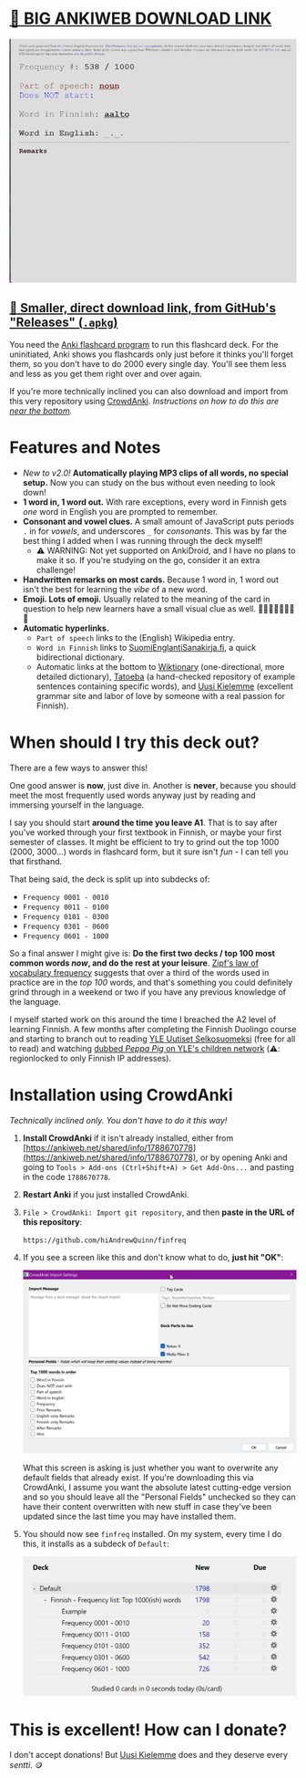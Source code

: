 # [🔗 BIG ANKIWEB DOWNLOAD LINK](https://ankiweb.net/shared/info/717716554)

![](deck-example.gif)

## [🔗 Smaller, direct download link, from GitHub's "Releases" (`.apkg`)](https://github.com/hiAndrewQuinn/finfreq/releases/download/v1.1.0/finfreq_2022_06.apkg)

You need the [Anki flashcard program](https://apps.ankiweb.net/) to run this flashcard deck. For the uninitiated, Anki shows you flashcards only just before it thinks you'll forget them, so you don't have to do 2000 every single day. You'll see them less and less as you get them right over and over again.

If you're more technically inclined you can also download and import from this very repository using [CrowdAnki](https://github.com/Stvad/CrowdAnki). *Instructions on how to do this are [near the bottom](https://github.com/hiAndrewQuinn/finfreq#installation-using-crowdanki).*

# Features and Notes

- _New to v2.0!_ **Automatically playing MP3 clips of all words, no special setup.** Now you can study on the bus without even needing to look down!
- **1 word in, 1 word out.** With rare exceptions, every word in Finnish gets _one_ word in English you are prompted to remember.
- **Consonant and vowel clues.** A small amount of JavaScript puts periods `.` in for _vowels_, and underscores `_` for _consonants_. This was by far the best thing I added when I was running through the deck myself!
  - ⚠️ WARNING: Not yet supported on AnkiDroid, and I have no plans to make it so. If you're studying on the go, consider it an extra challenge!
- **Handwritten remarks on most cards.** Because 1 word in, 1 word out isn't the best for learning the _vibe_ of a new word.
- **Emoji. Lots of emoji.** Usually related to the meaning of the card in question to help new learners have a small visual clue as well. 💝💖💝💖💝💖💝💖
- **Automatic hyperlinks.**
  - `Part of speech` links to the (English) Wikipedia entry.
  - `Word in Finnish` links to [SuomiEnglantiSanakirja.fi](https://www.suomienglantisanakirja.fi/), a quick bidirectional dictionary.
  - Automatic links at the bottom to [Wiktionary](https://en.wiktionary.org/wiki/Wiktionary:Main_Page) (one-directional, more detailed dictionary), [Tatoeba](https://tatoeba.org/en/) (a hand-checked repository of example sentences containing specific words), and [Uusi Kielemme](https://uusikielemme.fi/) (excellent grammar site and labor of love by someone with a real passion for Finnish).


# When should I try this deck out?

There are a few ways to answer this!

One good answer is **now**, just dive in. Another is **never**, because you should meet the most frequently used words anyway just by reading and immersing yourself in the language.

I say you should start **around the time you leave A1**. That is to say after you've worked through your first textbook in Finnish, or maybe your first semester of classes. It might be efficient to try to grind out the top 1000 (2000, 3000...) words in flashcard form, but it sure isn't _fun_ - I can tell you that firsthand.

That being said, the deck is split up into subdecks of:

- `Frequency 0001 - 0010`
- `Frequency 0011 - 0100`
- `Frequency 0101 - 0300`
- `Frequency 0301 - 0600`
- `Frequency 0601 - 1000`

So a final answer I might give is: **Do the first two decks / top 100 most common words _now_, and do the rest at your leisure**. [Zipf's law of vocabulary frequency](https://www.wikiwand.com/en/Zipf%27s_law#/overview) suggests that over a third of the words used in practice are in the _top 100_ words, and that's something you could definitely grind through in a weekend or two if you have any previous knowledge of the language.

I myself started work on this around the time I breached the A2 level of learning Finnish. A few months after completing the Finnish Duolingo course and starting to branch out to reading [YLE Uutiset Selkosuomeksi](https://yle.fi/uutiset/osasto/selkouutiset/) (free for all to read) and watching [dubbed _Peppa Pig_ on YLE's children network](https://areena.yle.fi/lapset/) (⚠️: regionlocked to only Finnish IP addresses).

# Installation using CrowdAnki

_Technically inclined only. You don't have to do it this way!_

1. **Install CrowdAnki** if it isn't already installed, either from [https://ankiweb.net/shared/info/1788670778](https://ankiweb.net/shared/info/1788670778), or by opening Anki and going to `Tools > Add-ons (Ctrl+Shift+A) > Get Add-Ons...` and pasting in the code `1788670778`.
2. **Restart Anki** if you just installed CrowdAnki.
3. `File > CrowdAnki: Import git repository`, and then **paste in the URL of this repository**:

   `https://github.com/hiAndrewQuinn/finfreq`

4. If you see a screen like this and don't know what to do, **just hit "OK"**:

   ![](crowdanki-screen.png)

   What this screen is asking is just whether you want to overwrite any default fields that already exist. If you're downloading this via CrowdAnki, I assume you want the absolute latest cutting-edge version and so you should leave all the "Personal Fields" unchecked so they can have their content overwritten with new stuff in case they've been updated since the last time you may have installed them.

5. You should now see `finfreq` installed. On my system, every time I do this, it installs as a subdeck of `Default`:
   
   ![](finfreq-default-subdeck.png)

   

# This is excellent! How can I donate?

I don't accept donations! But [Uusi Kielemme](https://uusikielemme.fi/category/support-me) does and they deserve every _sentti_. 🪙